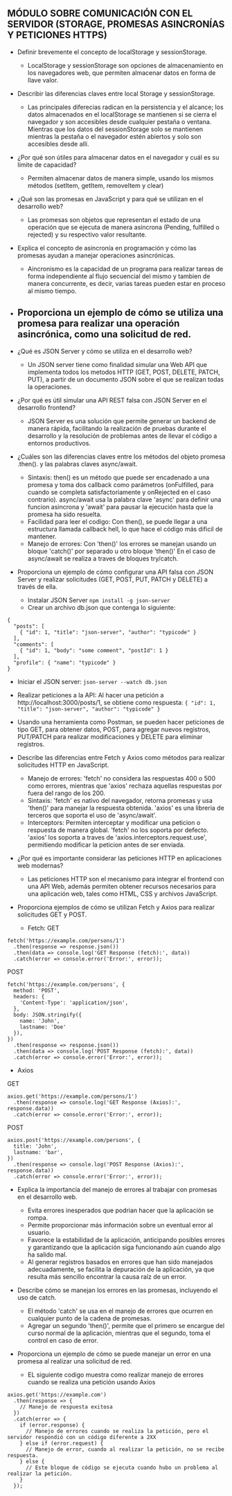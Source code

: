 ## MÓDULO SOBRE COMUNICACIÓN CON EL SERVIDOR (STORAGE, PROMESAS ASINCRONÍAS Y PETICIONES HTTPS)

- Definir brevemente el concepto de localStorage y sessionStorage.
    - LocalStorage y sessionStorage son opciones de almacenamiento en los navegadores web, que permiten almacenar datos en forma de llave valor.

- Describir las diferencias claves entre local Storage y sessionStorage.
  - Las principales diferecias radican en la persistencia y el alcance; los datos almacenados en el localStorage se mantienen si se cierra el navegador y son accesibles desde cualquier pestaña o ventana. Mientras que los datos del sessionStorage solo se mantienen mientras la pestaña o el navegador estén abiertos y solo son accesibles desde allí.

- ¿Por qué son útiles para almacenar datos en el navegador y cuál es su límite de capacidad?
  - Permiten almacenar datos de manera simple, usando los mismos métodos (setItem, getItem, removeItem y clear)
- ¿Qué son las promesas en JavaScript y para qué se utilizan en el desarrollo web?
  - Las promesas son objetos que representan el estado de una operación que se ejecuta de manera asíncrona (Pending, fulfilled o rejected) y su respectivo valor resultante. 
- Explica el concepto de asincronía en programación y cómo las promesas ayudan a
manejar operaciones asincrónicas.
  -  Aincronismo es la capacidad de un programa para realizar tareas de forma independiente al flujo secuencial del mismo y tambien de manera concurrente, es decir, varias tareas pueden estar en proceso al mismo tiempo.
- Proporciona un ejemplo de cómo se utiliza una promesa para realizar una operación
asincrónica, como una solicitud de red.
  - 
- ¿Qué es JSON Server y cómo se utiliza en el desarrollo web?
  - Un JSON server tiene como finalidad simular una Web API que implementa todos los metodos HTTP (GET, POST, DELETE, PATCH, PUT), a partir de un documento JSON sobre el que se realizan todas la operaciones.
- ¿Por qué es útil simular una API REST falsa con JSON Server en el desarrollo frontend?
  - JSON Server es una solución que permite generar un backend de manera rápida, facilitando la realización de pruebas durante el desarrollo y la resolución de problemas antes de llevar el código a entornos productivos.

- ¿Cuáles son las diferencias claves entre los métodos del objeto promesa .then().
y las palabras claves async/await.
  - Sintaxis: then() es un método que puede ser encadenado a una promesa y toma dos callback como parámetros (onFulfilled, para cuando se completa satisfactoriamente y onRejected en el caso contrario). async/await usa la palabra clave 'async' para definir una funcion asincrona y 'await' para pausar la ejecución hasta que la promesa ha sido resuelta.
  - Facilidad para leer el codigo: Con then(), se puede llegar a una estructura llamada callback hell, lo que hace el código más dificil de mantener.
  - Manejo de errores: Con 'then()' los errores se manejan usando un bloque 'catch()' por separado u otro bloque 'then()' En el caso de async/await se realiza a traves de bloques try/catch.
- Proporciona un ejemplo de cómo configurar una API falsa con JSON Server y realizar
solicitudes (GET, POST, PUT, PATCH y DELETE) a través de ella.
  - Instalar JSON Server
```npm install -g json-server```
  - Crear un archivo db.json que contenga lo siguiente:
```
{
  "posts": [
    { "id": 1, "title": "json-server", "author": "typicode" }
  ],
  "comments": [
    { "id": 1, "body": "some comment", "postId": 1 }
  ],
  "profile": { "name": "typicode" }
}
```
  - Iniciar el JSON server:
``` json-server --watch db.json ```
  - Realizar peticiones a la API:  Al hacer una petición a http://localhost:3000/posts/1, se obtiene como respuesta:
``` { "id": 1, "title": "json-server", "author": "typicode" } ```
  - Usando una herramienta como Postman, se pueden hacer peticiones de tipo GET, para obtener datos, POST, para agregar nuevos registros, PUT/PATCH para realizar modificaciones y DELETE para eliminar registros.

- Describe las diferencias entre Fetch y Axios como métodos para realizar solicitudes
HTTP en JavaScript.
  - Manejo de errores: 'fetch' no considera las respuestas 400 o 500 como errores, mientras que 'axios' rechaza aquellas respuestas por fuera del rango de los 200.
  - Sintaxis: 'fetch' es nativo del navegador, retorna promesas y usa 'then()' para manejar la respuesta obtenida. 'axios' es una libreria de terceros que soporta el uso de 'async/await'.
  - Interceptors: Permiten interceptar y modificar una peticion o respuesta de manera global. 'fetch' no los soporta por defecto. 'axios' los soporta a traves de 'axios.interceptors.request.use', permitiendo modificar la peticion antes de ser enviada.

- ¿Por qué es importante considerar las peticiones HTTP en aplicaciones web modernas?
  - Las peticiones HTTP son el mecanismo para integrar el frontend con una API Web, además permiten obtener recursos necesarios para una aplicación web, tales como HTML, CSS y archivos JavaScript.
- Proporciona ejemplos de cómo se utilizan Fetch y Axios para realizar solicitudes GET y
POST.
  - Fetch:
GET
```
fetch('https://example.com/persons/1')
  .then(response => response.json())
  .then(data => console.log('GET Response (fetch):', data))
  .catch(error => console.error('Error:', error));
```
POST
```
fetch('https://example.com/persons', {
  method: 'POST',
  headers: {
    'Content-Type': 'application/json',
  },
  body: JSON.stringify({
    name: 'John',
    lastname: 'Doe'
  }),
})
  .then(response => response.json())
  .then(data => console.log('POST Response (fetch):', data))
  .catch(error => console.error('Error:', error));
```

  - Axios

GET
```
axios.get('https://example.com/persons/1')
  .then(response => console.log('GET Response (Axios):', response.data))
  .catch(error => console.error('Error:', error));
```
POST
```
axios.post('https://example.com/persons', {
  title: 'John',
  lastname: 'bar',
})
  .then(response => console.log('POST Response (Axios):', response.data))
  .catch(error => console.error('Error:', error));
```


- Explica la importancia del manejo de errores al trabajar con promesas en el desarrollo
web.
  - Evita errores inesperados que podrian hacer que la aplicación se rompa.
  - Permite proporcionar más información sobre un eventual error al usuario.
  - Favorece la estabilidad de la aplicación, anticipando posibles errores y garantizando que la aplicación siga funcionando aún cuando algo ha salido mal.
  - Al generar registros basados en errores que han sido manejados adecuadamente, se facilita la depuración de la aplicación, ya que resulta más sencillo encontrar la causa raíz de un error.

- Describe cómo se manejan los errores en las promesas, incluyendo el uso de catch.
  - El método 'catch' se usa en el manejo de errores que ocurren en cualquier punto de la cadena de promesas.
  - Agregar un segundo 'then()', permite que el primero se encargue del curso normal de la aplicación, mientras que el segundo, toma el control en caso de error.

- Proporciona un ejemplo de cómo se puede manejar un error en una promesa al realizar
una solicitud de red.
  - EL siguiente codigo muestra como realizar manejo de errores cuando se realiza una petición usando Axios

```
axios.get('https://example.com')
  .then(response => {
    // Manejo de respuesta exitosa
  })
  .catch(error => {
    if (error.response) {
      // Manejo de errores cuando se realiza la petición, pero el servidor respondió con un código diferente a 2XX
    } else if (error.request) {
      // Manejo de error, cuando al realizar la petición, no se recibe respuesta.
    } else {
      // Este bloque de código se ejecuta cuando hubo un problema al realizar la petición.
    }
  });

```